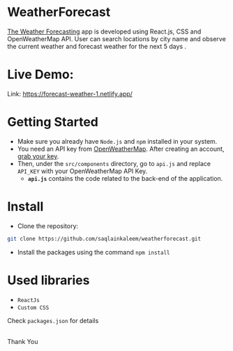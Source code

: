 # WeatherForecast

[The Weather Forecasting](https://forecast-weather-1.netlify.app/) app is developed using React.js, CSS and OpenWeatherMap API. User can search locations by city name and observe the current weather and forecast weather for the next 5 days .

# Live Demo:

Link: https://forecast-weather-1.netlify.app/

# Getting Started

- Make sure you already have `Node.js` and `npm` installed in your system.
- You need an API key from [OpenWeatherMap](https://openweathermap.org/). After creating an account, [grab your key](https://home.openweathermap.org/api_keys).
- Then, under the `src/components` directory, go to `api.js` and replace `API_KEY` with your OpenWeatherMap API Key.
  - **`api.js`** contains the code related to the back-end of the application.

# Install
- Clone the repository:

```bash
git clone https://github.com/saqlainkaleem/weatherforecast.git

```
- Install the packages using the command `npm install`

# Used libraries

- `ReactJs`
- `Custom CSS`

Check `packages.json` for details

<br/>
Thank You

